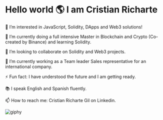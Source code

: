<h1>Hello world 🌎 I am Cristian Richarte </h1>


👀 I’m interested in JavaScript, Solidity, DApps and Web3 solutions!

🌱 I’m currently doing a full intensive Master in Blockchain and Crypto (Co-created by Binance) and learning Solidity.

💞️ I’m looking to collaborate on Solidity and Web3 projects.

🔭 I’m currently working as a Team leader Sales representative for an international company.

⚡ Fun fact: I have understood the future and I am getting ready.

📚 I speak English and Spanish fluently.

📫 How to reach me: Cristian Richarte Gil on Linkedin.


![giphy](https://user-images.githubusercontent.com/102038261/173193036-543b239b-0152-4e91-8c01-3ec8fc384c18.gif)
